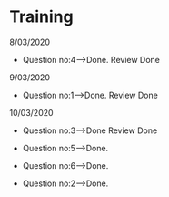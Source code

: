 # Training
 8/03/2020
- Question no:4-->Done.
Review Done

9/03/2020
- Question no:1-->Done.
 Review Done

10/03/2020
- Question no:3-->Done
 Review Done
- Question no:5-->Done.

- Question no:6-->Done.

- Question no:2-->Done.

